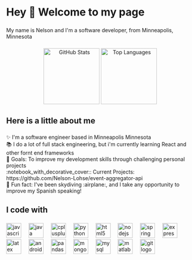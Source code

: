 <h1 align="left">Hey 👋 Welcome to my page</h1>

###

<p align="left">My name is Nelson and I'm a software developer, from Minneapolis, Minnesota</p>

###

<div align="center">
  <img src="https://github-readme-stats.vercel.app/api?username=Nelson-Lohse&count_private=true&include_all_commits=true&include_forks=true&theme=dracula&langs_count=5&hide_border=false&hide_title=false&hide_rank=false&show_icons=true&locale=en" height="150" alt="GitHub Stats" />
  <img src="https://github-readme-stats.vercel.app/api/top-langs?username=Nelson-Lohse&count_private=true&include_all_commits=true&include_forks=true&langs_count=5&theme=dracula&hide_border=false&hide_title=false&locale=en" height="150" alt="Top Languages" />
</div>

###

<h2 align="left">Here is a little about me</h2>

###

<p align="left">✨ I'm a software engineer based in Minneapolis Minnesota<br>📚 I do a lot of full stack engineering, but i'm currently learning React and other fornt end frameworks<br>🎯 Goals: To improve my development skills through challenging personal projects<br> :notebook_with_decorative_cover:: Current Projects: https://github.com/Nelson-Lohse/event-aggregator-api	<br>🎲 Fun fact: I've been skydiving :airplane:, and I take any opportunity to improve my Spanish speaking!</p>

###

<h2 align="left">I code with</h2>

###

<div align="left">
  <img src="https://cdn.jsdelivr.net/gh/devicons/devicon/icons/javascript/javascript-original.svg" height="40" alt="javascript logo"  />
  <img width="12" />
  <img src="https://cdn.jsdelivr.net/gh/devicons/devicon/icons/java/java-original.svg" height="40" alt="java logo"  />
  <img width="12" />
  <img src="https://cdn.jsdelivr.net/gh/devicons/devicon/icons/cplusplus/cplusplus-original.svg" height="40" alt="cplusplus logo"  />
  <img width="12" />
  <img src="https://cdn.jsdelivr.net/gh/devicons/devicon/icons/python/python-original.svg" height="40" alt="python logo"  />
  <img width="12" />
  <img src="https://cdn.jsdelivr.net/gh/devicons/devicon/icons/html5/html5-original.svg" height="40" alt="html5 logo"  />
  <img width="12" />
  <img src="https://cdn.jsdelivr.net/gh/devicons/devicon/icons/nodejs/nodejs-original.svg" height="40" alt="nodejs logo"  />
  <img width="12" />
  <img src="https://cdn.jsdelivr.net/gh/devicons/devicon/icons/spring/spring-original.svg" height="40" alt="spring logo"  />
  <img width="12" />
  <img src="https://cdn.jsdelivr.net/gh/devicons/devicon/icons/express/express-original.svg" height="40" alt="express logo"  />
  <img width="12" />
  <img src="https://cdn.jsdelivr.net/gh/devicons/devicon/icons/latex/latex-original.svg" height="40" alt="latex logo"  />
  <img width="12" />
  <img src="https://cdn.jsdelivr.net/gh/devicons/devicon/icons/androidstudio/androidstudio-original.svg" height="40" alt="androidstudio logo"  />
  <img width="12" />
  <img src="https://cdn.jsdelivr.net/gh/devicons/devicon/icons/pandas/pandas-original.svg" height="40" alt="pandas logo"  />
  <img width="12" />
  <img src="https://cdn.jsdelivr.net/gh/devicons/devicon/icons/mongodb/mongodb-original.svg" height="40" alt="mongodb logo"  />
  <img width="12" />
  <img src="https://cdn.jsdelivr.net/gh/devicons/devicon/icons/mysql/mysql-original.svg" height="40" alt="mysql logo"  />
  <img width="12" />
  <img src="https://cdn.jsdelivr.net/gh/devicons/devicon/icons/matlab/matlab-original.svg" height="40" alt="matlab logo"  />
  <img width="12" />
  <img src="https://cdn.jsdelivr.net/gh/devicons/devicon/icons/git/git-original.svg" height="40" alt="git logo"  />
</div>


###
